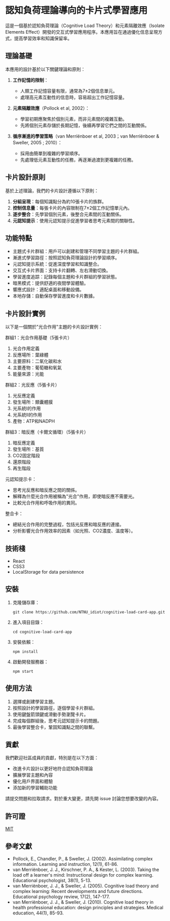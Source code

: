 # 認知負荷理論導向的卡片式學習應用

這是一個基於認知負荷理論（Cognitive Load Theory）和元素隔離效應（Isolate Elements Effect）開發的交互式學習應用程序。本應用旨在通過優化信息呈現方式，提高學習效率和知識保留率。

## 理論基礎

本應用的設計基於以下關鍵理論和原則：

1. **工作記憶的限制**：
   - 人類工作記憶容量有限，通常為7±2個信息單元。
   - 處理高元素互動性的信息時，容易超出工作記憶容量。

2. **元素隔離效應**（Pollock et al, 2002）：
   - 學習初期應聚焦於個別元素，而非元素間的複雜互動。
   - 先將個別元素存儲於長期記憶，後續再學習它們之間的互動關係。

3. **循序漸進的學習策略**（van Merriënboer et al, 2003；van Merriënboer & Sweller, 2005 ; 2010）：
   - 採用由簡單到複雜的學習順序。
   - 先處理低元素互動性的任務，再逐漸過渡到更複雜的任務。

## 卡片設計原則

基於上述理論，我們的卡片設計遵循以下原則：

1. **分組呈現**：每個知識點分為約10張卡片的族群。
2. **控制信息量**：每張卡片的內容限制在7±2個工作記憶單元內。
3. **逐步整合**：先學習個別元素，後整合元素間的互動關係。
4. **元認知提示**：使用元認知提示促進學習者思考元素間的關聯性。

## 功能特點

- 主題式卡片群組：用戶可以創建和管理不同學習主題的卡片群組。
- 漸進式學習路徑：按照認知負荷理論設計的學習順序。
- 元認知提示系統：促進深度學習和知識整合。
- 交互式卡片界面：支持卡片翻轉、左右滑動切換。
- 學習進度追踪：記錄每個主題和卡片群組的學習狀態。
- 暗黑模式：提供舒適的夜間學習體驗。
- 響應式設計：適配桌面和移動設備。
- 本地存儲：自動保存學習進度和卡片數據。

## 卡片設計實例

以下是一個關於"光合作用"主題的卡片設計實例：

群組1：光合作用基礎（5張卡片）
1. 光合作用定義
2. 反應場所：葉綠體
3. 主要原料：二氧化碳和水
4. 主要產物：葡萄糖和氧氣
5. 能量來源：光能

群組2：光反應（5張卡片）
1. 光反應定義
2. 發生場所：類囊體膜
3. 光系統I的作用
4. 光系統II的作用
5. 產物：ATP和NADPH

群組3：暗反應（卡爾文循環）（5張卡片）
1. 暗反應定義
2. 發生場所：基質
3. CO2固定階段
4. 還原階段
5. 再生階段

元認知提示卡：
- 思考光反應和暗反應之間的關係。
- 解釋為什麼光合作用被稱為"光合"作用，即使暗反應不需要光。
- 比較光合作用和呼吸作用的異同。

整合卡：
- 總結光合作用的完整過程，包括光反應和暗反應的連接。
- 分析影響光合作用效率的因素（如光照、CO2濃度、溫度等）。

## 技術棧

- React
- CSS3
- LocalStorage for data persistence

## 安裝

1. 克隆儲存庫：
   ```
   git clone https://github.com/NTNU_idiot/cognitive-load-card-app.git
   ```
2. 進入項目目錄：
   ```
   cd cognitive-load-card-app
   ```
3. 安裝依賴：
   ```
   npm install
   ```
4. 啟動開發服務器：
   ```
   npm start
   ```

## 使用方法

1. 選擇或創建學習主題。
2. 按照設計的學習路徑，逐個學習卡片群組。
3. 使用鍵盤箭頭鍵或滑動手勢瀏覽卡片。
4. 完成每個群組後，思考元認知提示卡的問題。
5. 最後學習整合卡，鞏固知識點之間的聯繫。

## 貢獻

我們歡迎社區成員的貢獻，特別是在以下方面：
- 改進卡片設計以更好地符合認知負荷理論
- 擴展學習主題和內容
- 優化用戶界面和體驗
- 添加新的學習輔助功能

請提交問題和拉取請求。對於重大變更，請先開 issue 討論您想要改變的內容。

## 許可證

[MIT](https://choosealicense.com/licenses/mit/)

## 參考文獻

- Pollock, E., Chandler, P., & Sweller, J. (2002). Assimilating complex information. Learning and instruction, 12(1), 61-86.
- van Merriënboer, J. J., Kirschner, P. A., & Kester, L. (2003). Taking the load off a learner's mind: Instructional design for complex learning. Educational psychologist, 38(1), 5-13.
- van Merriënboer, J. J., & Sweller, J. (2005). Cognitive load theory and complex learning: Recent developments and future directions. Educational psychology review, 17(2), 147-177.
- van Merriënboer, J. J., & Sweller, J. (2010). Cognitive load theory in health professional education: design principles and strategies. Medical education, 44(1), 85-93.